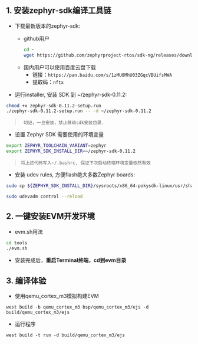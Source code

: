 ## 1. 安装zephyr-sdk编译工具链

+ 下载最新版本的zephyr-sdk:

    + github用户
        ```sh
        cd ~
        wget https://github.com/zephyrproject-rtos/sdk-ng/releases/download/v0.11.2/zephyr-sdk-0.11.2-setup.run
        ```
    + 国内用户可以使用百度云盘下载
        + 链接：`https://pan.baidu.com/s/1zMU0MhU03ZGqcVBUifsMWA`
        + 提取码：`nftx `

+ 运行installer, 安装 SDK 到 ~/zephyr-sdk-0.11.2:

```sh
chmod +x zephyr-sdk-0.11.2-setup.run
./zephyr-sdk-0.11.2-setup.run -- -d ~/zephyr-sdk-0.11.2
```

> ` 切记，一旦安装，禁止移动sdk安装目录.`


+ 设置 Zephyr SDK 需要使用的环境变量



```sh
export ZEPHYR_TOOLCHAIN_VARIANT=zephyr
export ZEPHYR_SDK_INSTALL_DIR=~/zephyr-sdk-0.11.2
```

> `将上述代码写入~/.bashrc, 保证下次启动终端环境变量依然有效`

+ 安装 udev rules, 方便flash绝大多数Zephyr boards:

```sh
sudo cp ${ZEPHYR_SDK_INSTALL_DIR}/sysroots/x86_64-pokysdk-linux/usr/share/openocd/contrib/60-openocd.rules /etc/udev/rules.d

sudo udevadm control --reload
```

## 2. 一键安装EVM开发环境

+ evm.sh用法

```sh
cd tools
./evm.sh
```

+ 安装完成后，**重启Terminal终端，cd到evm目录**


## 3. 编译体验


+ 使用qemu_cortex_m3模拟构建EVM

```
west build -b qemu_cortex_m3 bsp/qemu_cortex_m3/ejs -d build/qemu_cortex_m3/ejs
```

+ 运行程序

```
west build -t run -d build/qemu_cortex_m3/ejs
```
